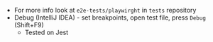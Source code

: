 * For more info look at `e2e-tests/playwirght` in `tests` repository
* Debug (IntelliJ IDEA) - set breakpoints, open test file, press `Debug` (Shift+F9)
    * Tested on Jest
